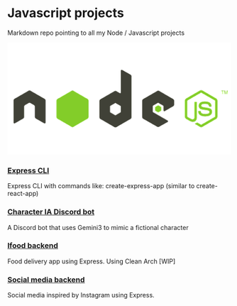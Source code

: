 # Javascript projects
Markdown repo pointing to all my Node / Javascript projects

<p align="center">
  <img src="./nodejs.webp" />
</p>

### [Express CLI](https://github.com/DaviGGA/express-cli)
Express CLI with commands like: create-express-app (similar to create-react-app)

### [Character IA Discord bot](https://github.com/DaviGGA/character-discord-bot)
A Discord bot that uses Gemini3 to mimic a fictional character

### [Ifood backend](https://github.com/DaviGGA/ifood-project)
Food delivery app using Express. Using Clean Arch [WIP]

### [Social media backend](https://github.com/DaviGGA/social-media-api-v2)
Social media inspired by Instagram using Express. 
